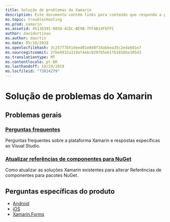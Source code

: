 ```yaml
---
title: Solução de problemas do Xamarin
description: Este documento contém links para conteúdo que responde a perguntas frequentes sobre o desenvolvimento do Xamarin, descreve como atualizar referências de componente para o NuGet, discute opções de suporte e respostas a perguntas específicas do produto.
ms.topic: troubleshooting
ms.prod: xamarin
ms.assetid: 4513D391-9850-4CDC-BE9B-7FF4B14FEFFC
author: davidortinau
ms.author: daortin
ms.date: 05/10/2018
ms.openlocfilehash: 3c257f7b51deed01e848f3dabbea35c2e4a601e7
ms.sourcegitcommit: 2fbe4932a319af4ebc829f65eb1fb1816ba305d3
ms.translationtype: MT
ms.contentlocale: pt-BR
ms.lasthandoff: 10/29/2019
ms.locfileid: "73014279"
---
```

# <a name="xamarin-troubleshooting"></a>Solução de problemas do Xamarin

## <a name="general-issues"></a>Problemas gerais

### <a name="frequently-asked-questionsquestionsindexmd"></a>[Perguntas frequentes](questions/index.md)

Perguntas frequentes sobre a plataforma Xamarin e respostas específicas ao Visual Studio.

### <a name="updating-component-references-to-nugetcomponent-nugetmd"></a>[Atualizar referências de componentes para NuGet](component-nuget.md)

Como atualizar as soluções Xamarin existentes para alterar Referências de componentes para pacotes NuGet.

## <a name="product-specific-questions"></a>Perguntas específicas do produto

- [Android](~/android/troubleshooting/questions/index.md)
- [iOS](~/ios/troubleshooting/questions/index.md)
- [Xamarin.Forms](~/xamarin-forms/troubleshooting/questions/index.md)
